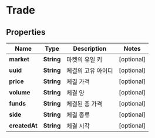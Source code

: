 
# Trade

## Properties
Name | Type | Description | Notes
------------ | ------------- | ------------- | -------------
**market** | **String** | 마켓의 유일 키 |  [optional]
**uuid** | **String** | 체결의 고유 아이디 |  [optional]
**price** | **String** | 체결 가격 |  [optional]
**volume** | **String** | 체결 양 |  [optional]
**funds** | **String** | 체결된 총 가격 |  [optional]
**side** | **String** | 체결 종류 |  [optional]
**createdAt** | **String** | 체결 시각 |  [optional]



